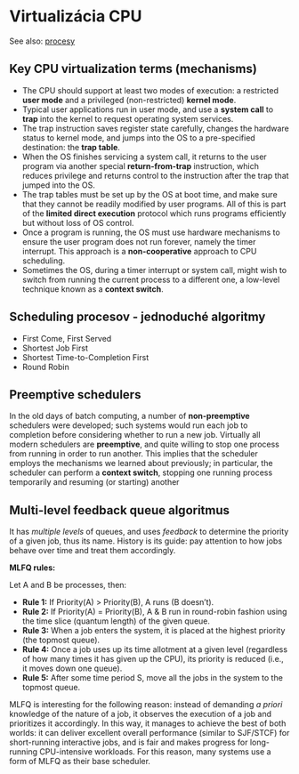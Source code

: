 # Virtualizácia CPU
See also: [procesy](sprava-procesov.md)
## Key CPU virtualization terms (mechanisms)
- The CPU should support at least two modes of execution: a restricted **user mode** and a privileged (non-restricted) **kernel mode**.
- Typical user applications run in user mode, and use a **system call**
to **trap** into the kernel to request operating system services.
- The trap instruction saves register state carefully, changes the hardware status to kernel mode, and jumps into the OS to a pre-specified
destination: the **trap table**.
- When the OS finishes servicing a system call, it returns to the user
program via another special **return-from-trap** instruction, which reduces privilege and returns control to the instruction after the trap
that jumped into the OS.
- The trap tables must be set up by the OS at boot time, and make
sure that they cannot be readily modified by user programs. All
of this is part of the **limited direct execution** protocol which runs
programs efficiently but without loss of OS control.
- Once a program is running, the OS must use hardware mechanisms
to ensure the user program does not run forever, namely the timer
interrupt. This approach is a **non-cooperative** approach to CPU
scheduling.
- Sometimes the OS, during a timer interrupt or system call, might
wish to switch from running the current process to a different one,
a low-level technique known as a **context switch**.

## Scheduling procesov - jednoduché algoritmy
- First Come, First Served
- Shortest Job First 
- Shortest Time-to-Completion First
- Round Robin

## Preemptive schedulers
In the old days of batch computing, a number of **non-preemptive** schedulers were developed; such systems would run each job to completion
before considering whether to run a new job. Virtually all modern schedulers are **preemptive**, and quite willing to stop one process from running in order to run another. This implies that the scheduler employs the mechanisms we learned about previously; in particular, the scheduler can
perform a **context switch**, stopping one running process temporarily and
resuming (or starting) another

## Multi-level feedback queue algoritmus
It has _multiple levels_ of queues, and uses _feedback_ to determine the priority of a given job, thus its name. History is its guide: pay attention to how jobs
behave over time and treat them accordingly.

**MLFQ rules:**

Let A and B be processes, then:
- **Rule 1:** If Priority(A) > Priority(B), A runs (B doesn’t).
- **Rule 2:** If Priority(A) = Priority(B), A & B run in round-robin fashion using the time slice (quantum length) of the given queue.
- **Rule 3:** When a job enters the system, it is placed at the highest priority (the topmost queue).
- **Rule 4:** Once a job uses up its time allotment at a given level (regardless of how many times it has given up the CPU), its priority is reduced (i.e., it moves down one queue).
- **Rule 5:** After some time period S, move all the jobs in the system to the topmost queue.

MLFQ is interesting for the following reason: instead of demanding _a priori_ knowledge of the nature of a job, it observes the execution of a job and prioritizes it accordingly. In this way, it manages to achieve the best of both worlds: it can deliver excellent overall performance (similar to SJF/STCF) for short-running interactive jobs, and is fair and makes progress for long-running CPU-intensive workloads. For this reason, many systems use a form of MLFQ as their base scheduler.
